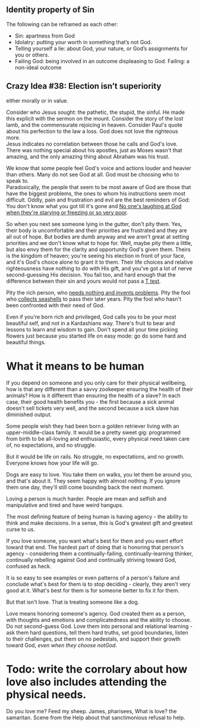 ## Identity property of Sin
The following can be reframed as each other:
 - Sin: apartness from God
 - Idolatry: putting your worth in something that’s not God.
 - Telling yourself a lie: about God, your nature, or God’s assignments for you or others.  
 - Failing God: being involved in an outcome displeasing to God. Failing: a non-ideal outcome

## Crazy Idea #38: Election isn’t superiority
either morally or in value.  

Consider who Jesus sought: the pathetic, the stupid, the sinful.  He made this explicit with the sermon on the mount. Consider the story of the lost lamb, and the commensurate rejoicing in heaven.  Consider Paul's quote about his perfection to the law a loss. God does not love the righteous more.  
Jesus indicates no correlation between those he calls and God's love.  There was nothing special about his apostles, just as Moses wasn't that amazing, and the only amazing thing about Abraham was his trust. 

We know that some people feel God's voice and actions louder and heavier than others.  Many do not see God at all. God must be choosing who to speak to.  
Paradoxically, the people that seem to be most aware of God are those that have the biggest problems, the ones to whom his instructions seem most difficult.  Oddly, pain and frustration and evil are the best reminders of God: You don't know what you got till it's gone and [No one's laughing at God when they're starving or freezing or so very poor](https://www.youtube.com/watch?v=-pxRXP3w-sQ).

So when you next see someone lying in the gutter, don't pity them. Yes, their body is uncomfortable and their priorities are frustrated and they are all out of hope.  But bodies are dumb anyway and we aren't great at setting priorities and we don't know what to hope for.  Well, maybe pity them a little, but also envy them for the clarity and opportunity God's given them. Theirs is the kingdom of heaven; you're seeing his election in front of your face, and it's God's choice alone to grant it to them.  Their life choices and relative righteousness have nothing to do with His gift, and you've got a lot of nerve second-guessing His decision.  You fail too, and hard enough that the difference between their sin and yours would not pass a [T test](https://en.wikipedia.org/wiki/Student%27s_t-test).  

Pity the rich person, who [needs nothing and invents problems](https://en.wikipedia.org/wiki/Rush_Limbaugh).  Pity the fool who [collects seashells](https://www.desiringgod.org/books/dont-waste-your-life) to pass their later years. Pity the fool who hasn't been confronted with their need of God. 

Even if you're born rich and privileged, God calls you to be your most beautiful self, and not in a Kardashians way.  There's fruit to bear and lessons to learn and wisdom to gain.  Don't spend all your time picking flowers just because you started life on easy mode: go do some hard and beautiful things.

# What it means to be human
If you depend on someone and you only care for their physical wellbeing, how is that any different than a savvy zookeeper ensuring the health of their animals? How is it different than ensuring the health of a slave?  In each case, their good health benefits you - the first because a sick animal doesn't sell tickets very well, and the second because a sick slave has diminished output.  

Some people wish they had been born a golden retriever living with an upper-middle-class family.  It would be a pretty sweet gig: programmed from birth to be all-loving and enthusiastic, every physical need taken care of, no expectations, and no struggle.  

But it would be life on rails.  No struggle, no expectations, and no growth.  Everyone knows how your life will go.  

Dogs are easy to love.  You take them on walks, you let them be around you, and that's about it.  They seem happy with almost nothing.  If you ignore them one day, they'll still come bounding back the next moment.  

Loving a person is much harder. People are mean and selfish and manipulative and tired and have weird hangups.  

The most defining feature of being human is having agency - the ability to think and make decisions.  In a sense, this is God's greatest gift and greatest curse to us. 

If you love someone, you want what's best for them and you exert effort toward that end.  The hardest part of doing that is honoring that person's agency - considering them a continually-failing, continually-learning thinker, continually rebelling against God and continually striving toward God, confused as heck.  

It is so easy to see examples or even patterns of a person's failure and conclude what's best for them is to stop deciding - clearly, they aren't very good at it.  What's best for them is for someone better to fix it for them.  

But that isn't love.  That is treating someone like a dog.  

Love means honoring someone's agency.  God created them as a person, with thoughts and emotions and complicatedness and the ability to choose. Do not second-guess God. Love them into personal and relational learning - ask them hard questions, tell them hard truths, set good boundaries, listen to their challenges, put them on no pedestals, and support their growth toward God, _even when they choose notGod_. 

# Todo: write the corrolary about how love also includes attending the physical needs. 
Do you love me? Feed my sheep.  James, pharisees, What is love? the samaritan.  Scene from the Help about that sanctimonious refusal to help.

